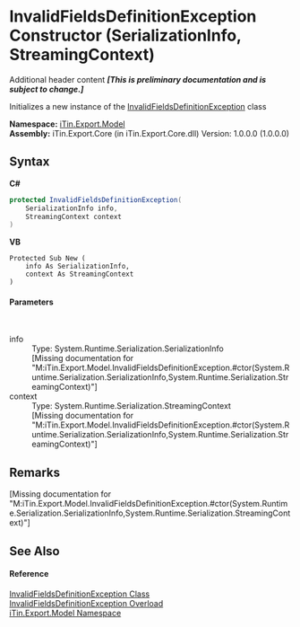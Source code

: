 # InvalidFieldsDefinitionException Constructor (SerializationInfo, StreamingContext)
Additional header content _**\[This is preliminary documentation and is subject to change.\]**_

Initializes a new instance of the <a href="31ab12b4-37f7-b425-c9c5-f5fbf5f05a48">InvalidFieldsDefinitionException</a> class

**Namespace:**&nbsp;<a href="ef57ffcc-e95e-b212-5a46-9aa6f5a3511f">iTin.Export.Model</a><br />**Assembly:**&nbsp;iTin.Export.Core (in iTin.Export.Core.dll) Version: 1.0.0.0 (1.0.0.0)

## Syntax

**C#**<br />
``` C#
protected InvalidFieldsDefinitionException(
	SerializationInfo info,
	StreamingContext context
)
```

**VB**<br />
``` VB
Protected Sub New ( 
	info As SerializationInfo,
	context As StreamingContext
)
```


#### Parameters
&nbsp;<dl><dt>info</dt><dd>Type: System.Runtime.Serialization.SerializationInfo<br />\[Missing <param name="info"/> documentation for "M:iTin.Export.Model.InvalidFieldsDefinitionException.#ctor(System.Runtime.Serialization.SerializationInfo,System.Runtime.Serialization.StreamingContext)"\]</dd><dt>context</dt><dd>Type: System.Runtime.Serialization.StreamingContext<br />\[Missing <param name="context"/> documentation for "M:iTin.Export.Model.InvalidFieldsDefinitionException.#ctor(System.Runtime.Serialization.SerializationInfo,System.Runtime.Serialization.StreamingContext)"\]</dd></dl>

## Remarks
\[Missing <remarks> documentation for "M:iTin.Export.Model.InvalidFieldsDefinitionException.#ctor(System.Runtime.Serialization.SerializationInfo,System.Runtime.Serialization.StreamingContext)"\]

## See Also


#### Reference
<a href="31ab12b4-37f7-b425-c9c5-f5fbf5f05a48">InvalidFieldsDefinitionException Class</a><br /><a href="ae4d188f-5fe9-dd5c-fa36-006fce359b33">InvalidFieldsDefinitionException Overload</a><br /><a href="ef57ffcc-e95e-b212-5a46-9aa6f5a3511f">iTin.Export.Model Namespace</a><br />